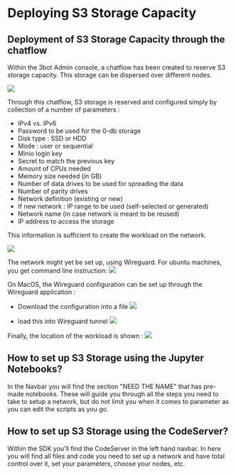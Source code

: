 # Deploying S3 Storage Capacity
## Deployment of S3 Storage Capacity through the chatflow

Within the 3bot Admin console, a chatflow has been created to reserve S3 storage capacity. 
This storage can be dispersed over different nodes. 

![](minio_chatflow1.png)

Through this chatflow, S3 storage is reserved and configured simply by collection of a number of parameters : 
- IPv4 vs. IPv6
- Password to be used for the 0-db storage
- Disk type : SSD or HDD
- Mode : user or sequential
- Minio login key
- Secret to match the previous key
- Amount of CPUs needed
- Memory size needed (in GB)
- Number of data drives to be used for spreading the data
- Number of parity drives
- Network definition (existing or new)
- If new network : IP range to be used (self-selected or generated)
- Network name (in case network is meant to be reused)
- IP address to access the storage

This information is sufficient to create the workload on the network.

![](minio_chatflow17.png)


The network might yet be set up, using Wireguard.
For ubuntu machines, you get command line instruction: 
![](minio_chatflow17.png)


On MacOS, the Wireguard configuration can be set up through the Wireguard application : 
- Download the configuration into a file
![](minio_chatflow19.png)


- load this into Wireguard tunnel 
![](minio_chatflow20.png)

Finally, the location of the workload is shown : 
![](minio_chatflow21.png)


## How to set up S3 Storage using the Jupyter Notebooks?
In the Navbar you will find the section "NEED THE NAME" that has pre-made notebooks. These will guide you through all the steps you need to take to setup a network, but do not limit you when it comes to parameter as you can edit the scripts as you go.

## How to set up S3 Storage using the CodeServer?
Within the SDK you'll find the CodeServer in the left hand navbar.
In here you will find all files and code you need to set up a network and have total control over it, set your parameters, choose your nodes, etc.


